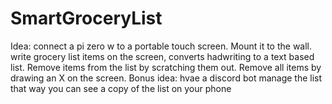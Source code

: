 # SmartGroceryList
Idea: connect a pi zero w to a portable touch screen. Mount it to the wall. write grocery list items on the screen, converts hadwriting to a text based list. Remove items from the list by scratching them out. Remove all items by drawing an X on the screen. 
Bonus idea: hvae a discord bot manage the list that way you can see a copy of the list on your phone
